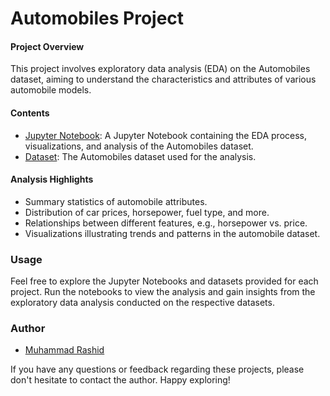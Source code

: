 # Automobiles Project

#### Project Overview

This project involves exploratory data analysis (EDA) on the Automobiles dataset, aiming to understand the characteristics and attributes of various automobile models.

#### Contents

- [Jupyter Notebook](Automobiles.ipynb): A Jupyter Notebook containing the EDA process, visualizations, and analysis of the Automobiles dataset.
- [Dataset](automobiles.csv): The Automobiles dataset used for the analysis.

#### Analysis Highlights

- Summary statistics of automobile attributes.
- Distribution of car prices, horsepower, fuel type, and more.
- Relationships between different features, e.g., horsepower vs. price.
- Visualizations illustrating trends and patterns in the automobile dataset.

### Usage

Feel free to explore the Jupyter Notebooks and datasets provided for each project. Run the notebooks to view the analysis and gain insights from the exploratory data analysis conducted on the respective datasets.

### Author

- [Muhammad Rashid](https://github.com/rashidkhanrk06)

If you have any questions or feedback regarding these projects, please don't hesitate to contact the author. Happy exploring!

